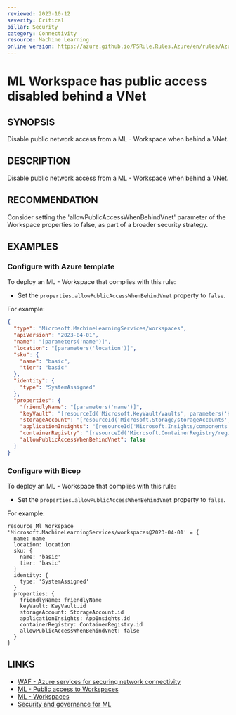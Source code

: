 ```yaml
---
reviewed: 2023-10-12
severity: Critical
pillar: Security
category: Connectivity
resource: Machine Learning
online version: https://azure.github.io/PSRule.Rules.Azure/en/rules/Azure.ML.WrkspVnetPubAccess/
---
```


# ML Workspace has public access disabled behind a VNet

## SYNOPSIS

Disable public network access from a ML - Workspace when behind a VNet.

## DESCRIPTION

Disable public network access from a ML - Workspace when behind a VNet.

## RECOMMENDATION

Consider setting the 'allowPublicAccessWhenBehindVnet' parameter of the Workspace properties to false, as part of a broader security strategy.

## EXAMPLES

### Configure with Azure template

To deploy an ML - Workspace that complies with this rule:

- Set the `properties.allowPublicAccessWhenBehindVnet` property to `false`.

For example:

```json
{
  "type": "Microsoft.MachineLearningServices/workspaces",
  "apiVersion": "2023-04-01",
  "name": "[parameters('name')]",
  "location": "[parameters('location')]",
  "sku": {
    "name": "basic",
    "tier": "basic"
  },
  "identity": {
    "type": "SystemAssigned"
  },
  "properties": {
    "friendlyName": "[parameters('name')]",
    "keyVault": "[resourceId('Microsoft.KeyVault/vaults', parameters('KeyVaultName'))]",
    "storageAccount": "[resourceId('Microsoft.Storage/storageAccounts', parameters('StorageAccountName'))]",
    "applicationInsights": "[resourceId('Microsoft.Insights/components', parameters('AppInsightsName'))]",
    "containerRegistry": "[resourceId('Microsoft.ContainerRegistry/registries', parameters('ContainerRegistryName'))]",
    "allowPublicAccessWhenBehindVnet": false
  }
}
```

### Configure with Bicep

To deploy an ML - Workspace that complies with this rule:

- Set the `properties.allowPublicAccessWhenBehindVnet` property to `false`.

For example:

```bicep
resource Ml_Workspace 'Microsoft.MachineLearningServices/workspaces@2023-04-01' = {
  name: name
  location: location
  sku: {
    name: 'basic'
    tier: 'basic'
  }
  identity: {
    type: 'SystemAssigned'
  }
  properties: {
    friendlyName: friendlyName
    keyVault: KeyVault.id
    storageAccount: StorageAccount.id
    applicationInsights: AppInsights.id
    containerRegistry: ContainerRegistry.id
    allowPublicAccessWhenBehindVnet: false
  }
}
```

## LINKS

- [WAF - Azure services for securing network connectivity](https://learn.microsoft.com/azure/well-architected/security/design-network-connectivity)
- [ML - Public access to Workspaces](https://learn.microsoft.com/azure/machine-learning/how-to-secure-workspace-vnet?view=azureml-api-2&tabs=required%2Cpe%2Ccli#public-access-to-workspace)
- [ML - Workspaces](https://learn.microsoft.com/azure/templates/microsoft.machinelearningservices/workspaces?pivots=deployment-language-bicep#workspaceproperties)
- [Security and governance for ML](https://learn.microsoft.com/azure/machine-learning/concept-enterprise-security?view=azureml-api-2)
